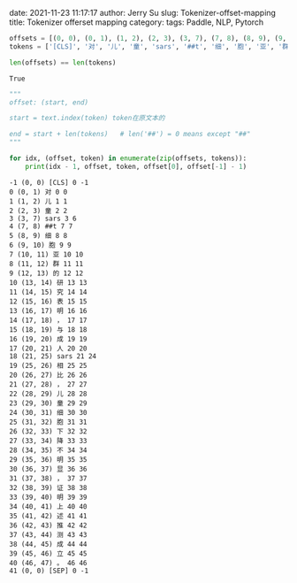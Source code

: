 date: 2021-11-23 11:17:17
author: Jerry Su
slug: Tokenizer-offset-mapping
title: Tokenizer offerset mapping
category: 
tags: Paddle, NLP, Pytorch


```python
offsets = [(0, 0), (0, 1), (1, 2), (2, 3), (3, 7), (7, 8), (8, 9), (9, 10), (10, 11), (11, 12), (12, 13), (13, 14), (14, 15), (15, 16), (16, 17), (17, 18), (18, 19), (19, 20), (20, 21), (21, 25), (25, 26), (26, 27), (27, 28), (28, 29), (29, 30), (30, 31), (31, 32), (32, 33), (33, 34), (34, 35), (35, 36), (36, 37), (37, 38), (38, 39), (39, 40), (40, 41), (41, 42), (42, 43), (43, 44), (44, 45), (45, 46), (46, 47), (0, 0)]
tokens = ['[CLS]', '对', '儿', '童', 'sars', '##t', '细', '胞', '亚', '群', '的', '研', '究', '表', '明', '，', '与', '成', '人', 'sars', '相', '比', '，', '儿', '童', '细', '胞', '下', '降', '不', '明', '显', '，', '证', '明', '上', '述', '推', '测', '成', '立', '。', '[SEP]']
```


```python
len(offsets) == len(tokens)
```




    True




```python
"""
offset: (start, end)

start = text.index(token) token在原文本的

end = start + len(tokens)   # len('##') = 0 means except "##"
"""

for idx, (offset, token) in enumerate(zip(offsets, tokens)):
    print(idx - 1, offset, token, offset[0], offset[-1] - 1) 
```

    -1 (0, 0) [CLS] 0 -1
    0 (0, 1) 对 0 0
    1 (1, 2) 儿 1 1
    2 (2, 3) 童 2 2
    3 (3, 7) sars 3 6
    4 (7, 8) ##t 7 7
    5 (8, 9) 细 8 8
    6 (9, 10) 胞 9 9
    7 (10, 11) 亚 10 10
    8 (11, 12) 群 11 11
    9 (12, 13) 的 12 12
    10 (13, 14) 研 13 13
    11 (14, 15) 究 14 14
    12 (15, 16) 表 15 15
    13 (16, 17) 明 16 16
    14 (17, 18) ， 17 17
    15 (18, 19) 与 18 18
    16 (19, 20) 成 19 19
    17 (20, 21) 人 20 20
    18 (21, 25) sars 21 24
    19 (25, 26) 相 25 25
    20 (26, 27) 比 26 26
    21 (27, 28) ， 27 27
    22 (28, 29) 儿 28 28
    23 (29, 30) 童 29 29
    24 (30, 31) 细 30 30
    25 (31, 32) 胞 31 31
    26 (32, 33) 下 32 32
    27 (33, 34) 降 33 33
    28 (34, 35) 不 34 34
    29 (35, 36) 明 35 35
    30 (36, 37) 显 36 36
    31 (37, 38) ， 37 37
    32 (38, 39) 证 38 38
    33 (39, 40) 明 39 39
    34 (40, 41) 上 40 40
    35 (41, 42) 述 41 41
    36 (42, 43) 推 42 42
    37 (43, 44) 测 43 43
    38 (44, 45) 成 44 44
    39 (45, 46) 立 45 45
    40 (46, 47) 。 46 46
    41 (0, 0) [SEP] 0 -1

